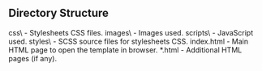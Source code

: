 Directory Structure
-------------------
css\              - Stylesheets CSS files.
images\           - Images used.
scripts\          - JavaScript used.
styles\           - SCSS source files for stylesheets CSS.
index.html        - Main HTML page to open the template in browser.
*.html            - Additional HTML pages (if any).

